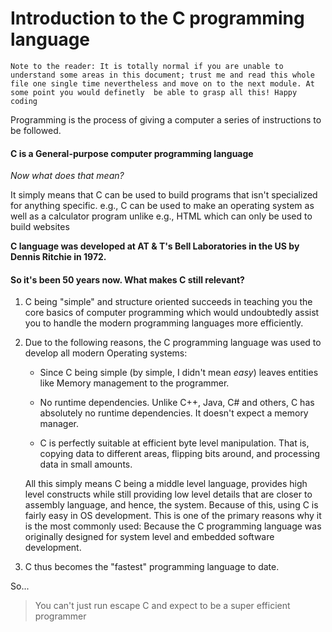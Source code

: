 # Introduction to the C programming language

`Note to the reader: It is totally normal if you are unable to understand some areas in this document; trust me and read this whole file one single time nevertheless and move on to the next module. At some point you would definetly  be able to grasp all this! Happy coding`



Programming is the process of giving a computer a series of instructions to be followed.

#### **C is a  General-purpose  computer programming language**

*Now what does that mean?*

It simply means that C can be used to build programs that isn't specialized for anything specific. e.g., C can be used to make an operating system as well as a calculator program unlike e.g., HTML which can only be used to build websites

**C language was developed at AT & T's Bell Laboratories in the US by Dennis Ritchie in 1972.**

#### So it's been 50 years now. What makes C still relevant?

1. C being "simple"  and structure oriented succeeds in teaching you the core basics of computer programming which would undoubtedly assist you  to handle the modern programming languages more efficiently.

2. Due to the following reasons, the C programming language was used to develop all modern Operating systems:
   
   - Since C being simple (by simple, I didn't mean *easy*) leaves  entities like Memory management to the programmer.
   
   - No runtime dependencies. Unlike C++, Java, C# and others, C has absolutely no runtime dependencies. It doesn't expect a memory manager.
   
   - C is perfectly suitable at efficient byte level manipulation. That is, copying data to different areas, flipping bits around, and processing data in small amounts.
   
   All this simply means C being a middle level language, provides high level constructs while still providing low level details that are closer to assembly language, and hence, the system. Because of this, using C is fairly easy in OS development. This is one of the primary reasons why it is the most commonly used: Because the C programming language was originally designed for system level and embedded software development.

3. C thus becomes the "fastest" programming language to date.

So...

> You can't just run escape C and expect to be a super efficient programmer
